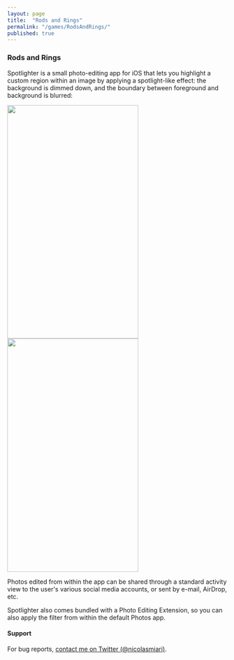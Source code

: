 ```yaml
---
layout: page
title:  "Rods and Rings"
permalink: "/games/RodsAndRings/"
published: true
---
```


### Rods and Rings

Spotlighter is a small photo-editing app for iOS that lets you highlight a custom region 
within an image by applying a spotlight-like effect: the background is dimmed down, and
the boundary between foreground and background is blurred:

<img src="/assets/images/rod/screenshot_1@2x.png" width="300pt" height="534pt">
<img src="/assets/images/rod/screenshot_2@2x.png" width="300pt" height="534pt">

Photos edited from within the app can be shared through a standard activity view to the
user's various social media accounts, or sent by e-mail, AirDrop, etc.

Spotlighter also comes bundled with a Photo Editing Extension, so you can also apply 
the filter from within the default Photos app. 

#### Support
For bug reports, [contact me on Twitter (@nicolasmiari)](https://twitter.com/nicolasmiari).
